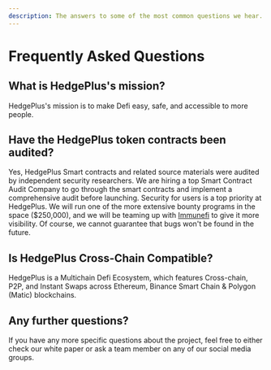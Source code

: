 ```yaml
---
description: The answers to some of the most common questions we hear.
---
```


# Frequently Asked Questions

## What is HedgePlus's mission?

HedgePlus's mission is to make Defi easy, safe, and accessible to more people.

## Have the HedgePlus token contracts been audited?

Yes, HedgePlus Smart contracts and related source materials were audited by independent security researchers. We are hiring a top Smart Contract Audit Company to go through the smart contracts and implement a comprehensive audit before launching. Security for users is a top priority at HedgePlus. We will run one of the more extensive bounty programs in the space ($250,000), and we will be teaming up with [Immunefi](https://immunefi.com/) to give it more visibility. Of course, we cannot guarantee that bugs won't be found in the future.

## Is HedgePlus Cross-Chain Compatible?

HedgePlus is a Multichain Defi Ecosystem, which features Cross-chain, P2P, and Instant Swaps across Ethereum, Binance Smart Chain & Polygon (Matic) blockchains.

## Any further questions?

If you have any more specific questions about the project, feel free to either check our white paper or ask a team member on any of our social media groups.